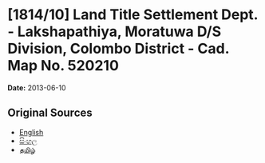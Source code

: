 # [1814/10] Land Title Settlement Dept. - Lakshapathiya, Moratuwa D/S Division, Colombo District - Cad. Map No. 520210

**Date:** 2013-06-10

## Original Sources

- [English](https://documents.gov.lk/view/extra-gazettes/2013/6/1814-10_E.pdf)
- [සිංහල](https://documents.gov.lk/view/extra-gazettes/2013/6/1814-10_S.pdf)
- [தமிழ்](https://documents.gov.lk/view/extra-gazettes/2013/6/1814-10_T.pdf)
